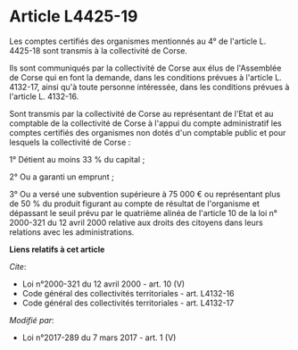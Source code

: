 # Article L4425-19

Les comptes certifiés des organismes mentionnés au 4° de l'article L. 4425-18 sont transmis à la collectivité de Corse. 

Ils sont communiqués par la collectivité de Corse aux élus de l'Assemblée de Corse qui en font la demande, dans les
conditions prévues à l'article L. 4132-17, ainsi qu'à toute personne intéressée, dans les conditions prévues à l'article L.
4132-16. 

Sont transmis par la collectivité de Corse au représentant de l'Etat et au comptable de la collectivité de Corse à l'appui du
compte administratif les comptes certifiés des organismes non dotés d'un comptable public et pour lesquels la collectivité de
Corse : 

1° Détient au moins 33 % du capital ; 

2° Ou a garanti un emprunt ; 

3° Ou a versé une subvention supérieure à 75 000 € ou représentant plus de 50 % du produit figurant au compte de résultat de
l'organisme et dépassant le seuil prévu par le quatrième alinéa de l'article 10 de la loi n° 2000-321 du 12 avril 2000
relative aux droits des citoyens dans leurs relations avec les administrations.

**Liens relatifs à cet article**

_Cite_:

  - Loi n°2000-321 du 12 avril 2000 - art. 10 (V)
  - Code général des collectivités territoriales - art. L4132-16
  - Code général des collectivités territoriales - art. L4132-17

_Modifié par_:

  - Loi n°2017-289 du 7 mars 2017 - art. 1 (V)
